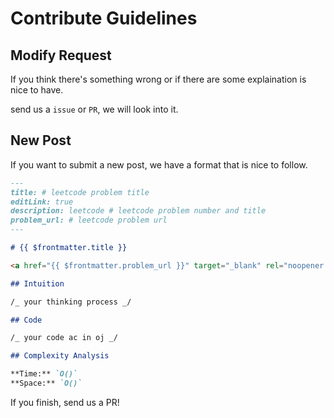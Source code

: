 # Contribute Guidelines

## Modify Request

If you think there's something wrong or if there are some explaination is nice to have.

send us a `issue` or `PR`, we will look into it.

## New Post

If you want to submit a new post, we have a format that is nice to follow.

```md
---
title: # leetcode problem title
editLink: true
description: leetcode # leetcode problem number and title
problem_url: # leetcode problem url
---

# {{ $frontmatter.title }}

<a href="{{ $frontmatter.problem_url }}" target="_blank" rel="noopener noreferrer">{{ $frontmatter.description }}</a>

## Intuition

/_ your thinking process _/

## Code

/_ your code ac in oj _/

## Complexity Analysis

**Time:** `O()`
**Space:** `O()`
```

If you finish, send us a PR!
